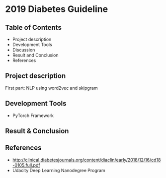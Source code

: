 # 2019 Diabetes Guideline

## Table of Contents
* Project description
* Development Tools
* Discussion
* Result and Conclusion
* References

## Project description
First part: NLP using word2vec and skipgram

## Development Tools
* PyTorch Framework

## Result & Conclusion


## References
* http://clinical.diabetesjournals.org/content/diaclin/early/2018/12/16/cd18-0105.full.pdf
* Udacity Deep Learning Nanodegree Program

